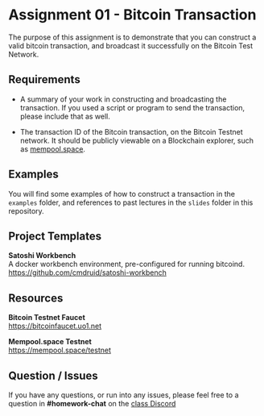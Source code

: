 # Assignment 01 - Bitcoin Transaction

The purpose of this assignment is to demonstrate that you can construct a valid bitcoin transaction, and broadcast it successfully on the Bitcoin Test Network.

## Requirements

* A summary of your work in constructing and broadcasting the transaction. If you used a script or program to send the transaction, please include that as well.

* The transaction ID of the Bitcoin transaction, on the Bitcoin Testnet network. It should be publicly viewable on a Blockchain explorer, such as [mempool.space](https://mempool.space/testnet).

## Examples

You will find some examples of how to construct a transaction in the `examples` folder, and references to past lectures in the `slides` folder in this repository.

## Project Templates

**Satoshi Workbench**  
A docker workbench environment, pre-configured for running bitcoind.  
https://github.com/cmdruid/satoshi-workbench

## Resources

**Bitcoin Testnet Faucet**  
https://bitcoinfaucet.uo1.net

**Mempool.space Testnet**  
https://mempool.space/testnet

## Question / Issues

If you have any questions, or run into any issues, please feel free to a question in **#homework-chat** on the [class Discord](https://discord.gg/kCvWQxXuwv)
